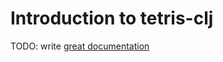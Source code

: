 # Introduction to tetris-clj

TODO: write [great documentation](http://jacobian.org/writing/what-to-write/)
